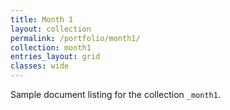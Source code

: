 ```yaml
---
title: Month 1
layout: collection
permalink: /portfolio/month1/
collection: month1
entries_layout: grid
classes: wide
---
```


Sample document listing for the collection `_month1`.
